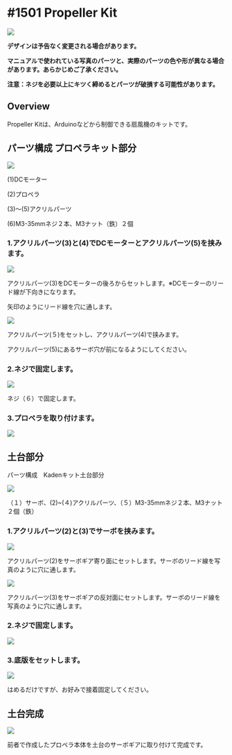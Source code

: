# #1501 Propeller Kit

![](http://staging.fabo.io/img/catalog/1501.png)

**デザインは予告なく変更される場合があります。**

**マニュアルで使われている写真のパーツと、実際のパーツの色や形が異なる場合があります。あらかじめご了承ください。**

**注意：ネジを必要以上にキツく締めるとパーツが破損する可能性があります。**

<!--COLORME-->
## Overview
Propeller Kitは、Arduinoなどから制御できる扇風機のキットです。


## パーツ構成 プロペラキット部分

![](/img/kit/manual/prpl01.jpg)

(1)DCモーター

(2)プロペラ

(3)〜(5)アクリルパーツ

(6)M3-35mmネジ２本、M3ナット（鉄）２個


### 1.アクリルパーツ(3)と(4)でDCモーターとアクリルパーツ(5)を挟みます。


![](/img/kit/manual/prpl02.jpg)

アクリルパーツ(3)をDCモーターの後ろからセットします。※DCモーターのリード線が下向きになります。

矢印のようにリード線を穴に通します。

![](/img/kit/manual/prpl03.jpg)

アクリルパーツ(５)をセットし、アクリルパーツ(4)で挟みます。

アクリルパーツ(5)にあるサーボ穴が前になるようにしてください。

### 2.ネジで固定します。

![](/img/kit/manual/prpl04.jpg)

ネジ（６）で固定します。

### 3.プロペラを取り付けます。


![](/img/kit/manual/prpl05.jpg)


## 土台部分

パーツ構成　Kadenキット土台部分

![](/img/kit/manual/dodai1.jpg)

（１）サーボ、(2)~(４)アクリルパーツ、（５）M3-35mmネジ２本、M3ナット２個（鉄）

### 1.アクリルパーツ(2)と(3)でサーボを挟みます。

![](/img/kit/manual/dodai2.jpg)

アクリルパーツ(2)をサーボギア寄り面にセットします。サーボのリード線を写真のように穴に通します。

![](/img/kit/manual/dodai3.jpg)

アクリルパーツ(3)をサーボギアの反対面にセットします。サーボのリード線を写真のように穴に通します。

### 2.ネジで固定します。

![](/img/kit/manual/dodai4.jpg)

### 3.底版をセットします。

![](/img/kit/manual/dodai5.jpg)

はめるだけですが、お好みで接着固定してください。

## 土台完成

![](/img/kit/manual/dodai6.jpg)

前者で作成したプロペラ本体を土台のサーボギアに取り付けて完成です。

